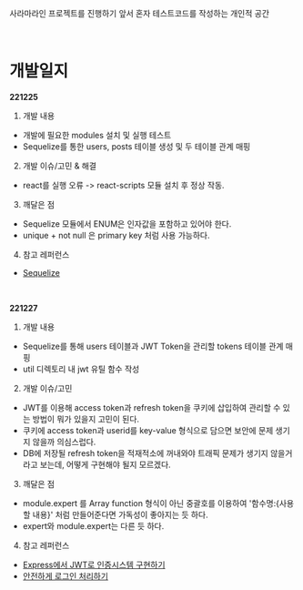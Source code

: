 사라마라인 프로젝트를 진행하기 앞서 혼자 테스트코드를 작성하는 개인적 공간

<br/>

# 개발일지

**221225**
<br/>
1. 개발 내용
- 개발에 필요한 modules 설치 및 실행 테스트
- Sequelize를 통한 users, posts 테이블 생성 및 두 테이블 관계 매핑
  
2. 개발 이슈/고민 & 해결
- react를 실행 오류 -> react-scripts 모듈 설치 후 정상 작동.
   
3. 깨달은 점
- Sequelize 모듈에서 ENUM은 인자값을 포함하고 있어야 한다.
- unique + not null 은 primary key 처럼 사용 가능하다.
  
4. 참고 레퍼런스
- [Sequelize](https://sequelize.org/)
  
<br/>

**221227** 
<br/>
1. 개발 내용
- Sequelize를 통해 users 테이블과 JWT Token을 관리할 tokens 테이블 관계 매핑
- util 디렉토리 내 jwt 유틸 함수 작성
  
2. 개발 이슈/고민
- JWT를 이용해 access token과 refresh token을 쿠키에 삽입하여 관리할 수 있는 방법이 뭐가 있을지 고민이 된다.
- 쿠키에 access token과 userid를 key-value 형식으로 담으면 보안에 문제 생기지 않을까 의심스럽다.
- DB에 저장될 refresh token을 적재적소에 꺼내와야 트래픽 문제가 생기지 않을거라고 보는데, 어떻게 구현해야 될지 모르겠다.
  
3. 깨달은 점
- module.expert 를 Array function 형식이 아닌 중괄호를 이용하여 '함수명:{사용할 내용}' 처럼 만들어준다면 가독성이 좋아지는 듯 하다.
- expert와 module.expert는 다른 듯 하다.

4. 참고 레퍼런스
- [Express에서 JWT로 인증시스템 구현하기](https://velog.io/@kshired/Express%EC%97%90%EC%84%9C-JWT%EB%A1%9C-%EC%9D%B8%EC%A6%9D%EC%8B%9C%EC%8A%A4%ED%85%9C-%EA%B5%AC%ED%98%84%ED%95%98%EA%B8%B0-Access-Token%EA%B3%BC-Refresh-Token)
- [안전하게 로그인 처리하기](https://overcome-the-limits.tistory.com/611)